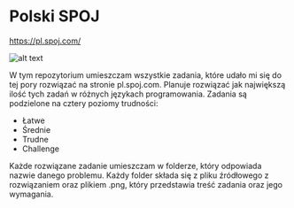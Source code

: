 # Polski SPOJ

https://pl.spoj.com/

![alt text](https://pl.spoj.com/gfx/2015e.png)

W tym repozytorium umieszczam wszystkie zadania, które udało mi się do tej pory rozwiązać na stronie pl.spoj.com.
Planuje rozwiązać jak największą ilość tych zadań w różnych językach programowania.
Zadania są podzielone na cztery poziomy trudności:

- Łatwe
- Średnie
- Trudne
- Challenge

Każde rozwiązane zadanie umieszczam w folderze, który odpowiada nazwie danego problemu.
Każdy folder składa się z pliku źródłowego z rozwiązaniem oraz plikiem .png, który przedstawia treść zadania oraz jego wymagania.
